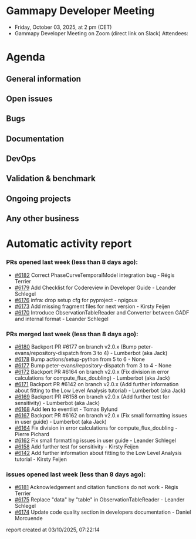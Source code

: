 # Gammapy Developer Meeting 
 * Friday, October 03, 2025, at 2 pm (CET) 
 * Gammapy Developer Meeting on Zoom (direct link on Slack) 
Attendees: 

# Agenda
## General information

## Open issues

## Bugs

## Documentation

## DevOps

## Validation & benchmark

## Ongoing projects

## Any other business

# Automatic activity report

### PRs opened last week (less than 8 days ago): 
* [#6182](https://github.com/gammapy/gammapy/pull/6182) Correct PhaseCurveTemporalModel integration bug - Régis Terrier
* [#6179](https://github.com/gammapy/gammapy/pull/6179) Add Checklist for Codereview in Developer Guide - Leander Schlegel
* [#6176](https://github.com/gammapy/gammapy/pull/6176) infra: drop setup cfg for pyproject - npigoux
* [#6173](https://github.com/gammapy/gammapy/pull/6173) Add missing fragment files for next version - Kirsty Feijen
* [#6170](https://github.com/gammapy/gammapy/pull/6170) Introduce ObservationTableReader and Converter between GADF and internal format - Leander Schlegel

### PRs merged last week (less than 8 days ago): 
* [#6180](https://github.com/gammapy/gammapy/pull/6180) Backport PR #6177 on branch v2.0.x (Bump peter-evans/repository-dispatch from 3 to 4) - Lumberbot (aka Jack)
* [#6178](https://github.com/gammapy/gammapy/pull/6178) Bump actions/setup-python from 5 to 6 - None
* [#6177](https://github.com/gammapy/gammapy/pull/6177) Bump peter-evans/repository-dispatch from 3 to 4 - None
* [#6172](https://github.com/gammapy/gammapy/pull/6172) Backport PR #6164 on branch v2.0.x (Fix division in error calculations for compute_flux_doubling) - Lumberbot (aka Jack)
* [#6171](https://github.com/gammapy/gammapy/pull/6171) Backport PR #6142 on branch v2.0.x (Add further information about fitting to the Low Level Analysis tutorial) - Lumberbot (aka Jack)
* [#6169](https://github.com/gammapy/gammapy/pull/6169) Backport PR #6158 on branch v2.0.x (Add further test for sensitivity) - Lumberbot (aka Jack)
* [#6168](https://github.com/gammapy/gammapy/pull/6168) Add __len__ to eventlist - Tomas Bylund
* [#6167](https://github.com/gammapy/gammapy/pull/6167) Backport PR #6162 on branch v2.0.x (Fix small formatting issues in user guide) - Lumberbot (aka Jack)
* [#6164](https://github.com/gammapy/gammapy/pull/6164) Fix division in error calculations for compute_flux_doubling - Pierre Pichard
* [#6162](https://github.com/gammapy/gammapy/pull/6162) Fix small formatting issues in user guide - Leander Schlegel
* [#6158](https://github.com/gammapy/gammapy/pull/6158) Add further test for sensitivity - Kirsty Feijen
* [#6142](https://github.com/gammapy/gammapy/pull/6142) Add further information about fitting to the Low Level Analysis tutorial - Kirsty Feijen

### issues opened last week (less than 8 days ago): 
* [#6181](https://github.com/gammapy/gammapy/issues/6181) Acknowledgement and citation functions do not work - Régis Terrier
* [#6175](https://github.com/gammapy/gammapy/issues/6175) Replace "data" by "table" in ObservationTableReader - Leander Schlegel
* [#6174](https://github.com/gammapy/gammapy/issues/6174) Update code quality section in developers documentation - Daniel Morcuende

 report created at 03/10/2025, 07:22:14